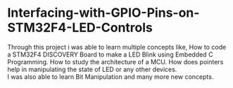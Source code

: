 # Interfacing-with-GPIO-Pins-on-STM32F4-LED-Controls

Through this project i was able to learn multiple concepts like, 
How to code a STM32F4 DISCOVERY Board to make a LED Blink using Embedded C Programming.
How to study the architecture of a MCU.
How does pointers help in manipulating the state of LED or any other devices.                                                          
I was also able to learn Bit Manipulation and many more new concepts.
